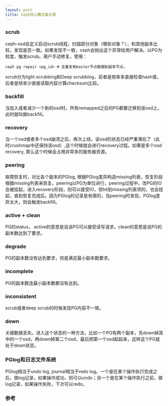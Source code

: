 ```yaml
---
layout: post
title: Ceph核心概念备忘录
---
```

### scrub
ceph-osd会定义启动scrub线程，扫描部分对象（哪些对象？），和其他副本比较，发现是否一致。如果发现不一致，ceph会抛出这个异常给用户解决。以PG为粒度，触发scrub。用户手动修复，使用：
```
ceph pg repair <pg_id> # 全量复制master节点数据到副本节点。
```
scrub分为light scrubbing和Deep scrubbing，前者是频率多直接检查hash值，后者是频率少直接读取内容计算checksum比较。

### backfill
当加入或者减少一个新的osd时，所有remapped之后的PG都要迁移到该osd上，此时就叫做backfill。

### recovery
当一个osd或者多个osd崩溃之后，再次上线，该osd的状态已经严重滞后了（此时crushmap中还保持该osd）,这个时候就会进行recovery过程。如果是多个osd recovery, 那么这个时候会占用非常多的服务器资源。

### peering
故障恢复时，对比各个副本的PGlog, 根据PGlog差异构造missing列表，恢复阶段根据missing列表来恢复。peering以PG为单位进行，peering过程中，改PG的IO会被挂起，进入recovery阶段，则可以接受IO，但hit到missing列表项的，也会挂起，直到恢复完成后。因为PGlog的记录是有限的，当peering时发现，PGlog差异太大，则会触发backfill。

### active + clean
PG的status， active的意思是说该PG可以接受读写请求，clean的意思是说PG的副本数达到了要求。

### degrade
PG的副本数没有达到要求，但是满足最小副本数要求。

### incomplete
PG的副本数连最小副本数都没有达到。

### inconsistent
scrub或者deep scrub的时候发现PG内容不一致。

### down
关键数据丢失。进入这个状态的一种方法，比如一个PG有两个副本，先down掉其中的一个osd，再down掉第二个osd，最后把第一个osd起起来，这样这个PG就处于down状态。

### PGlog和日志文件系统
PGlog相当于undo log, journal相当于redo log。一个是在某个操作执行完成之后，做log记录，如果操作成功，则可以undo；另一个是在某个操作执行之前，做log记录，如果操作失败，下次可以redo。


### 参考

